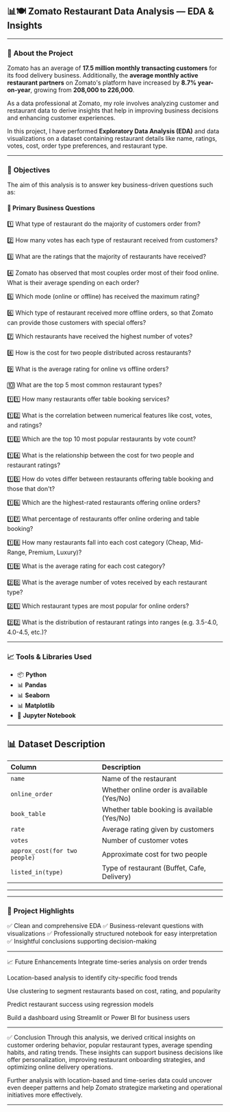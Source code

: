 
## 📊🍽️ **Zomato Restaurant Data Analysis — EDA & Insights**

---

### 📑 **About the Project**

Zomato has an average of **17.5 million monthly transacting customers** for its food delivery business. Additionally, the **average monthly active restaurant partners** on Zomato's platform have increased by **8.7% year-on-year**, growing from **208,000 to 226,000**.

As a data professional at Zomato, my role involves analyzing customer and restaurant data to derive insights that help in improving business decisions and enhancing customer experiences.

In this project, I have performed **Exploratory Data Analysis (EDA)** and data visualizations on a dataset containing restaurant details like name, ratings, votes, cost, order type preferences, and restaurant type.

---

### 🎯 **Objectives**

The aim of this analysis is to answer key business-driven questions such as:

#### 📌 **Primary Business Questions**

1️⃣ What type of restaurant do the majority of customers order from?

2️⃣ How many votes has each type of restaurant received from customers?

3️⃣ What are the ratings that the majority of restaurants have received?

4️⃣ Zomato has observed that most couples order most of their food online. What is their average spending on each order?

5️⃣ Which mode (online or offline) has received the maximum rating?

6️⃣ Which type of restaurant received more offline orders, so that Zomato can provide those customers with special offers?

7️⃣ Which restaurants have received the highest number of votes?

8️⃣ How is the cost for two people distributed across restaurants?

9️⃣ What is the average rating for online vs offline orders?

🔟 What are the top 5 most common restaurant types?

1️⃣1️⃣ How many restaurants offer table booking services?

1️⃣2️⃣ What is the correlation between numerical features like cost, votes, and ratings?

1️⃣3️⃣ Which are the top 10 most popular restaurants by vote count?

1️⃣4️⃣ What is the relationship between the cost for two people and restaurant ratings?

1️⃣5️⃣ How do votes differ between restaurants offering table booking and those that don't?

1️⃣6️⃣ Which are the highest-rated restaurants offering online orders?

1️⃣7️⃣ What percentage of restaurants offer online ordering and table booking?

1️⃣8️⃣ How many restaurants fall into each cost category (Cheap, Mid-Range, Premium, Luxury)?

1️⃣9️⃣ What is the average rating for each cost category?

2️⃣0️⃣ What is the average number of votes received by each restaurant type?

2️⃣1️⃣ Which restaurant types are most popular for online orders?

2️⃣2️⃣ What is the distribution of restaurant ratings into ranges (e.g. 3.5-4.0, 4.0-4.5, etc.)?

---

### 📈 **Tools & Libraries Used**

* 📦 **Python**
* 📊 **Pandas**
* 📊 **Seaborn**
* 📊 **Matplotlib**
* 📝 **Jupyter Notebook**

---

## 📊 Dataset Description

| Column                       | Description                                |
|:----------------------------|:--------------------------------------------|
| `name`                       | Name of the restaurant                      |
| `online_order`               | Whether online order is available (Yes/No)  |
| `book_table`                 | Whether table booking is available (Yes/No) |
| `rate`                       | Average rating given by customers           |
| `votes`                      | Number of customer votes                    |
| `approx_cost(for two people)`| Approximate cost for two people              |
| `listed_in(type)`            | Type of restaurant (Buffet, Cafe, Delivery) |

---
---

### 🚀 **Project Highlights**

✅ Clean and comprehensive EDA
✅ Business-relevant questions with visualizations
✅ Professionally structured notebook for easy interpretation
✅ Insightful conclusions supporting decision-making

---

📈 Future Enhancements
Integrate time-series analysis on order trends

Location-based analysis to identify city-specific food trends

Use clustering to segment restaurants based on cost, rating, and popularity

Predict restaurant success using regression models

Build a dashboard using Streamlit or Power BI for business users

---
✅ Conclusion
Through this analysis, we derived critical insights on customer ordering behavior, popular restaurant types, average spending habits, and rating trends. These insights can support business decisions like offer personalization, improving restaurant onboarding strategies, and optimizing online delivery operations.

Further analysis with location-based and time-series data could uncover even deeper patterns and help Zomato strategize marketing and operational initiatives more effectively.

---

